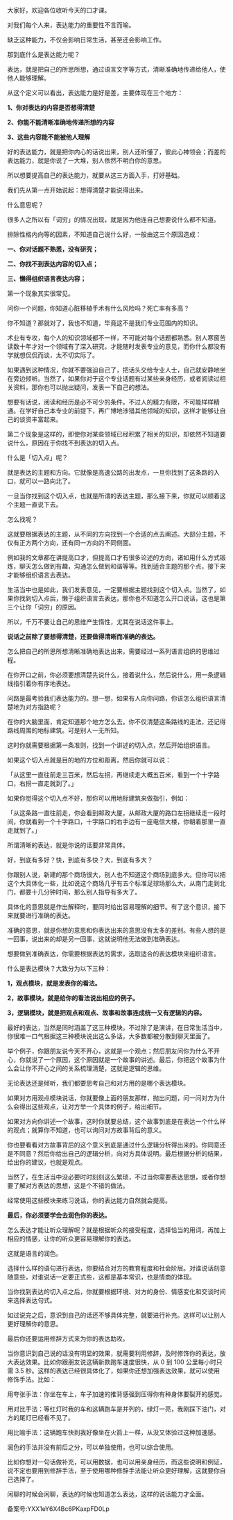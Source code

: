 大家好，欢迎各位收听今天的口才课。

对我们每个人来，表达能力的重要性不言而喻。

缺乏这种能力，不仅会影响日常生活，甚至还会影响工作。

那到底什么是表达能力呢？

表达，就是把自己的所思所想，通过语言文字等方式，清晰准确地传递给他人，使他人能够理解。

从这个定义可以看出，表达能力是好是差，主要体现在三个地方：

**1、你对表达的内容是否想得清楚**

**2、你能不能清晰准确地传递所想的内容**

**3、这些内容能不能被他人理解**

好的表达能力，就是把你内心的话说出来，别人还听懂了，彼此心神领会；而差的表达能力，就是你说了一大堆，别人依然不明白你的意思。

所以想要提高自己的表达能力，就要从这三方面入手，打好基础。

我们先从第一点开始说起：想得清楚才能说得出来。

什么意思呢？

很多人之所以有「词穷」的情况出现，就是因为他连自己想要说什么都不知道。

排除性格内向等的因素，不知道自己说什么好，一般由这三个原因造成：

**一、你对话题不熟悉，没有研究；**

**二、你找不到表达内容的切入点；**

**三、懒得组织语言表达内容；**

第一个现象其实很常见。

问你一个问题，你知道心脏移植手术有什么风险吗？死亡率有多高？

你不知道？那就对了，我也不知道，毕竟这不是我们专业范围内的知识。

术业有专攻，每个人的知识领域都不一样，不可能对每个话题都熟悉。别人寒窗苦读数十年才对一个领域有了深入研究，才能随时发表专业的意见，而你什么都没有学就想侃侃而谈，太不切实际了。

如果遇到这种情况，你就不要强迫自己了，把话头交给专业人士，自己就安静地坐在旁边倾听。当然了，如果你对于这个专业话题有过某些亲身经历，或者阅读过相关资料，那你也可以抛出疑问，发表一下自己的想法。

想要有话说，阅读和经历是必不可少的条件。不过人的精力有限，不可能样样精通。在学好自己本专业的前提下，再广博地涉猎其他领域的知识，这样才能够让自己的谈资丰富起来。

第二个现象是这样的，即使你对某些领域已经积累了相关的知识，却依然不知道要说什么，原因在于你找不到表达的切入点。

什么是「切入点」呢？

就是表达的主题和方向。它就像是高速公路的出发点，一旦你找到了这条路的入口，就可以一路向北了。

一旦当你找到这个切入点，也就是所谓的表达主题，那么接下来，你就可以顺着这个主题一直说下去。

怎么找呢？

这就要根据表达的主题，从不同的方向找到一个合适的点去阐述。大部分主题，不仅有正方两个方向，还有同一方向的不同侧面。

例如我的文章都在讲提高口才，但提高口才有很多论述的方向，诸如用什么方式锻炼，聊天怎么做到有趣，沟通怎么做到和谐等等。找到适合主题的那个点，接下来才能够组织语言去表达。

生活当中也是如此，我们发表意见，一定要根据主题找到这个切入点。当然了，如果你找到切入点后，懒于组织语言去表达，那你也不知道怎么开口说话，这也是第三个让你「词穷」的原因。

所以，千万不要让自己的思维产生惰性，尤其在说话这件事上。

**说话之前除了要想得清楚，还要做得清晰而准确的表达。**

怎么把自己的所思所想清晰准确地表达出来，需要经过一系列语言组织的思维过程。

在你开口之前，你必须要想清楚先说什么，接着说什么，然后说什么，用一条逻辑线指引着你有序地表达。

问路是最考验我们表达能力的。想一想，如果有人向你问路，你该怎么组织语言清楚地为对方指路呢？

在你的大脑里面，肯定知道那个地方怎么去。你不仅清楚这条路线的走法，还记得路线周围的地标建筑。可是别人一无所知。

这时你就需要根据第一条准则，找到一个讲述的切入点，然后开始组织语言。

如果这个切入点就是目的地的方位和距离，然后你就可以说：

「从这里一直往前走三百米，然后左拐，再继续走大概五百米，看到一个十字路口，右拐一直走就到了。」

如果你觉得这个切入点不好，那你可以用地标建筑来做指引，例如：

「从这条路一直往前走，你会看到邮政大厦，从邮政大厦的路口左拐继续走一段时间，你就看到一个十字路口，十字路口的右手边有一座电信大楼，你朝着那里一直走就到了。」

所谓清晰的表达，就是你说的话要非常具体。

好，到底有多好？快，到底有多快？大，到底有多大？

你跟别人说，新建的那个商场很大，别人也不知道这个商场到底多大。但你可以把这个大具体化一些，比如说这个商场几乎有五个标准足球场那么大，从南门走到北门，都要十几分钟时间，那么别人指导有多大了。

具体化的意思就是作出解释时，要同时给出容易理解的细节。有了这个意识，接下来就要进行准确的表达。

准确的意思，就是你想的意思和你表达出来的意思没有太多的差别。有些人想的是一回事，说出来的却是另一回事，这就说明他无法做到准确表达。

想要做到准确表达，你需要根据表达的需求，选取适合的表达模块来组织语言。

什么是表达模块？大致分为以下三种：

**1，观点模块，就是发表你的看法。**

**2，故事模块，就是给你的看法说出相应的例子。**

**3，逻辑模块，就是把观点和观点、故事和故事连成统一又有逻辑的内容。**

最好的表达，当然是同时涵盖了这三种模块。不过除了是演讲，在日常生活当中，你很难一口气根据这三种模块说出这么多话，大多数都被分散到聊天里面了。

举个例子，你跟朋友说今天不开心，这就是一个观点；然后朋友问你为什么不开心，你就说了一个原因，这个原因就是一个故事的讲述。最后，你把这个故事为什么会让你不开心之间的关系梳理清楚，这就是逻辑的思维。

无论表达还是倾听，我们都要思考自己和对方用的是哪个表达模块。

如果对方用观点模块说话，你就要像上面的朋友那样，抛出问题，问一问对方为什么会得出这些观点，让对方举一个具体的例子，给出细节。

如果对方向你讲述一个故事，这时你就要总结，这个故事到底是在表达一个什么样的观点；就算你不知道，也可以询问对方故事背后的意义。

你也要看看对方故事背后的这个意义到底是通过什么逻辑分析得出来的。你同意还是不同意？然后你给出自己的逻辑分析，向对方具体说明。最后根据分析的结果，给出你的建议，也就是观点。

当然了，在生活当中没必要时时刻刻这么繁琐，不过当你需要表达思想，或者你想要了解对方表达的思想，这是个不错的做法。

经常使用这些模块来练习说话，你的表达能力自然就会提高。

**最后，你必须要学会去润色你的表达。**

怎么表达才能让听众理解呢？就是根据听众的接受程度，选择恰当的用词，再加上相应的情感，让你的听众更容易理解你的表达。

这就是语言的润色。

选择什么样的语句进行表达，你要结合对方的教育程度和社会阶层。对谁说话刻意随意些，对谁说话一定要正式些，这都是基本常识，也是情商的体现。

当你找到表达的切入点之后，你就要根据环境、对方的身份、情感变化和交谈时间来选择表达句式。

如过说完之后，意识到自己的话还不够具体完整，就要进行补充。这样可以让别人更好理解你的意思。

最后你还要运用修辞方式来为你的表达助攻。

当你意识到自己说的话没有明显的效果，就需要利用修辞，及时修饰你的表达，放大表达效果。比如你跟朋友说这辆新款跑车速度很快，从 0 到 100 公里每小时只需 3.5 秒。这样的表达已经很具体化了，如果你还想加强表达效果，就可以使用修饰手法。比如：

用夸张手法：你坐在车上，车子加速的推背感强到压得你有种身体要裂开的感觉。

用对比手法：等红灯时我的车和这辆跑车是并列的，绿灯一亮，我刚踩下油门，对方的尾灯已经看不见了。

用比喻手法：这辆跑车快到我好像坐在火箭上一样，从没又体验过这种加速感。

润色的手法并没有前后之分，可以单独使用，也可以综合使用。

比如你想对一句话做补充，可以用数据，也可以用亲身经历，而这些说明和例证，说不定也要用到修辞手法，至于使用哪种修辞手法能让听众更好理解，这就要你自己选择了。

闲聊的时候会闲聊，表达的时候也知道怎么表达，这样的说话能力才全面。

备案号:YXX1eY6X4Bc6PKaxpFD0Lp